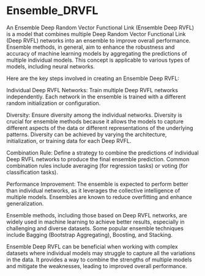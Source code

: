 # Ensemble_DRVFL

An Ensemble Deep Random Vector Functional Link (Ensemble Deep RVFL) is a model that combines multiple Deep Random Vector Functional Link (Deep RVFL) networks into an ensemble to improve overall performance. Ensemble methods, in general, aim to enhance the robustness and accuracy of machine learning models by aggregating the predictions of multiple individual models. This concept is applicable to various types of models, including neural networks.

Here are the key steps involved in creating an Ensemble Deep RVFL:

Individual Deep RVFL Networks: Train multiple Deep RVFL networks independently. Each network in the ensemble is trained with a different random initialization or configuration.

Diversity: Ensure diversity among the individual networks. Diversity is crucial for ensemble methods because it allows the models to capture different aspects of the data or different representations of the underlying patterns. Diversity can be achieved by varying the architecture, initialization, or training data for each Deep RVFL.

Combination Rule: Define a strategy to combine the predictions of individual Deep RVFL networks to produce the final ensemble prediction. Common combination rules include averaging (for regression tasks) or voting (for classification tasks).

Performance Improvement: The ensemble is expected to perform better than individual networks, as it leverages the collective intelligence of multiple models. Ensembles are known to reduce overfitting and enhance generalization.

Ensemble methods, including those based on Deep RVFL networks, are widely used in machine learning to achieve better results, especially in challenging and diverse datasets. Some popular ensemble techniques include Bagging (Bootstrap Aggregating), Boosting, and Stacking.

Ensemble Deep RVFL can be beneficial when working with complex datasets where individual models may struggle to capture all the variations in the data. It provides a way to combine the strengths of multiple models and mitigate the weaknesses, leading to improved overall performance.
